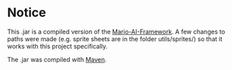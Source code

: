 # Notice

This .jar is a compiled version of the [Mario-AI-Framework](https://github.com/amidos2006/Mario-AI-Framework).
A few changes to paths were made (e.g. sprite sheets are in the folder utils/sprites/) so that it works with this project specifically.

The .jar was compiled with [Maven](https://maven.apache.org).